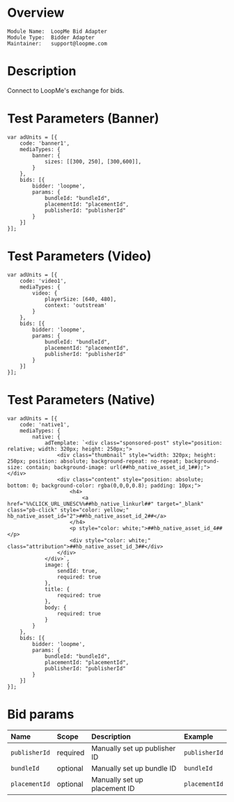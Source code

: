 # Overview

```
Module Name:  LoopMe Bid Adapter
Module Type:  Bidder Adapter
Maintainer:   support@loopme.com
```

# Description

Connect to LoopMe's exchange for bids.

# Test Parameters (Banner)
```
var adUnits = [{
    code: 'banner1',
    mediaTypes: {
        banner: {
            sizes: [[300, 250], [300,600]],
        }
    },
    bids: [{
        bidder: 'loopme',
        params: {
            bundleId: "bundleId",
            placementId: "placementId",
            publisherId: "publisherId"
        }
    }]
}];
```

# Test Parameters (Video)
```
var adUnits = [{
    code: 'video1',
    mediaTypes: {
        video: {
            playerSize: [640, 480],
            context: 'outstream'
        }
    },
    bids: [{
        bidder: 'loopme',
        params: {
            bundleId: "bundleId",
            placementId: "placementId",
            publisherId: "publisherId"
        }
    }]
}];
```

# Test Parameters (Native)
```
var adUnits = [{
    code: 'native1',
    mediaTypes: {
        native: {
            adTemplate: `<div class="sponsored-post" style="position: relative; width: 320px; height: 250px;">
                <div class="thumbnail" style="width: 320px; height: 250px; position: absolute; background-repeat: no-repeat; background-size: contain; background-image: url(##hb_native_asset_id_1##);"></div>
                <div class="content" style="position: absolute; bottom: 0; background-color: rgba(0,0,0,0.8); padding: 10px;">
                    <h4>
                        <a href="%%CLICK_URL_UNESC%%##hb_native_linkurl##" target="_blank" class="pb-click" style="color: yellow;" hb_native_asset_id="2">##hb_native_asset_id_2##</a>
                    </h4>
                    <p style="color: white;">##hb_native_asset_id_4##</p>
                    <div style="color: white;" class="attribution">##hb_native_asset_id_3##</div>
                </div>
            </div>`,
            image: {
                sendId: true,
                required: true
            },
            title: {
                required: true
            },
            body: {
                required: true
            }
        }
    },
    bids: [{
        bidder: 'loopme',
        params: {
            bundleId: "bundleId",
            placementId: "placementId",
            publisherId: "publisherId"
        }
    }]
}];
```

# Bid params
| Name          | Scope    | Description                            | Example                              |
|:--------------| :------- |:---------------------------------------|:-------------------------------------|
| `publisherId` | required | Manually set up publisher ID | `publisherId`|
| `bundleId` | optional | Manually set up bundle ID | `bundleId`|
| `placementId` | optional | Manually set up placement ID | `placementId`|
